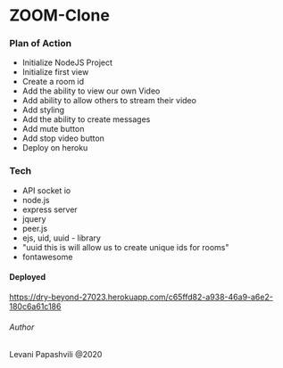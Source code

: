 # ZOOM-Clone

### Plan of Action

- Initialize NodeJS Project 
- Initialize first view 
- Create a room id 
- Add the ability to view our own Video
- Add ability to allow others to stream their video
- Add styling
- Add the ability to create messages
- Add mute button
- Add stop video button
- Deploy on heroku

### Tech

- API socket io
- node.js
- express server
- jquery
- peer.js
- ejs, uid, uuid - library
- "uuid this is will allow us to create unique ids for rooms"
- fontawesome

#### Deployed
https://dry-beyond-27023.herokuapp.com/c65ffd82-a938-46a9-a6e2-180c6a61c186


###### Author
Levani Papashvili @2020
